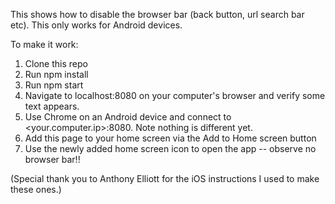 This shows how to disable the browser bar (back button, url search bar etc).
This only works for Android devices.

To make it work:
1. Clone this repo
2. Run npm install
3. Run npm start
4. Navigate to localhost:8080 on your computer's browser and verify some text appears.
5. Use Chrome on an Android device and connect to <your.computer.ip>:8080. Note nothing is different yet.
6. Add this page to your home screen via the Add to Home screen button
7. Use the newly added home screen icon to open the app -- observe no browser bar!!

(Special thank you to Anthony Elliott for the iOS instructions I used to make these ones.)
